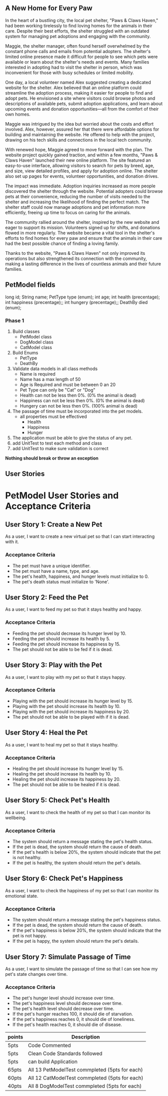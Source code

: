 ## A New Home for Every Paw
In the heart of a bustling city, the local pet shelter, "Paws & Claws Haven," had been working tirelessly to find loving homes for the animals in their care. Despite their best efforts, the shelter struggled with an outdated system for managing pet adoptions and engaging with the community.

Maggie, the shelter manager, often found herself overwhelmed by the constant phone calls and emails from potential adopters. The shelter's limited online presence made it difficult for people to see which pets were available or learn about the shelter's needs and events. Many families interested in adopting had to visit the shelter in person, which was inconvenient for those with busy schedules or limited mobility.

One day, a local volunteer named Alex suggested creating a dedicated website for the shelter. Alex believed that an online platform could streamline the adoption process, making it easier for people to find and adopt pets. He envisioned a site where visitors could browse photos and descriptions of available pets, submit adoption applications, and learn about upcoming events and donation opportunities—all from the comfort of their own homes.

Maggie was intrigued by the idea but worried about the costs and effort involved. Alex, however, assured her that there were affordable options for building and maintaining the website. He offered to help with the project, drawing on his tech skills and connections in the local tech community.

With renewed hope, Maggie agreed to move forward with the plan. The website project quickly gained traction, and within a few months, "Paws & Claws Haven" launched their new online platform. The site featured an easy-to-use interface, allowing visitors to search for pets by breed, age, and size, view detailed profiles, and apply for adoption online. The shelter also set up pages for events, volunteer opportunities, and donation drives.

The impact was immediate. Adoption inquiries increased as more people discovered the shelter through the website. Potential adopters could browse pets at their convenience, reducing the number of visits needed to the shelter and increasing the likelihood of finding the perfect match. The shelter staff could now manage adoptions and pet information more efficiently, freeing up time to focus on caring for the animals.

The community rallied around the shelter, inspired by the new website and eager to support its mission. Volunteers signed up for shifts, and donations flowed in more regularly. The website became a vital tool in the shelter's efforts to find homes for every paw and ensure that the animals in their care had the best possible chance of finding a loving family.

Thanks to the website, "Paws & Claws Haven" not only improved its operations but also strengthened its connection with the community, making a lasting difference in the lives of countless animals and their future families.

 
## PetModel fields
long id;
String name;
PetType type (enum);
int age;
int health (precentage);
int happiness (precentage);;
int hungery (precentage);;
DeathBy died (enum);

### Phase 1
1. Build classes
   - PetModel class
   - DogModel class
   - CatModel class
2. Build Enums
   - PetType
   - DeathBy
3. Validate data models in all class methods
   - Name is required
   - Name has a max length of 50
   - Age is Required and must be between 0 an 20
   - Pet Type can only be "Cat" or "Dog"
   - Health can not be less then 0%. (0% the animal is dead)
   - Happiness can not be less then 0%. (0% the animal is dead)
   - Hungery can not be less then 0%. (100% animal is dead)
4. The passage of time must be incorporated into the pet models.
    - all properties must be effectived
      - Health
      - Happiness
      - Hunger
5. The application must be able to give the status of any pet.
6. add UnitTest to test each method and class
7. add UnitTest to make sure validation is correct

**Nothing should break or throw an exception**

## User Stories
# PetModel User Stories and Acceptance Criteria

## User Story 1: Create a New Pet

As a user, I want to create a new virtual pet so that I can start interacting with it.

### Acceptance Criteria
- The pet must have a unique identifier.
- The pet must have a name, type, and age.
- The pet's health, happiness, and hunger levels must initialize to 0.
- The pet's death status must initialize to 'None'.

## User Story 2: Feed the Pet

As a user, I want to feed my pet so that it stays healthy and happy.

### Acceptance Criteria
- Feeding the pet should decrease its hunger level by 10.
- Feeding the pet should increase its health by 5.
- Feeding the pet should increase its happiness by 15.
- The pet should not be able to be fed if it is dead.

## User Story 3: Play with the Pet

As a user, I want to play with my pet so that it stays happy.

### Acceptance Criteria
- Playing with the pet should increase its hunger level by 15.
- Playing with the pet should increase its health by 10.
- Playing with the pet should increase its happiness by 20.
- The pet should not be able to be played with if it is dead.

## User Story 4: Heal the Pet

As a user, I want to heal my pet so that it stays healthy.

### Acceptance Criteria
- Healing the pet should increase its hunger level by 15.
- Healing the pet should increase its health by 10.
- Healing the pet should increase its happiness by 20.
- The pet should not be able to be healed if it is dead.

## User Story 5: Check Pet's Health

As a user, I want to check the health of my pet so that I can monitor its wellbeing.

### Acceptance Criteria
- The system should return a message stating the pet's health status.
- If the pet is dead, the system should return the cause of death.
- If the pet's health is below 20%, the system should indicate that the pet is not healthy.
- If the pet is healthy, the system should return the pet's details.

## User Story 6: Check Pet's Happiness

As a user, I want to check the happiness of my pet so that I can monitor its emotional state.

### Acceptance Criteria
- The system should return a message stating the pet's happiness status.
- If the pet is dead, the system should return the cause of death.
- If the pet's happiness is below 20%, the system should indicate that the pet is not happy.
- If the pet is happy, the system should return the pet's details.

## User Story 7: Simulate Passage of Time

As a user, I want to simulate the passage of time so that I can see how my pet's state changes over time.

### Acceptance Criteria
- The pet's hunger level should increase over time.
- The pet's happiness level should decrease over time.
- The pet's health level should decrease over time.
- If the pet's hunger reaches 100, it should die of starvation.
- If the pet's happiness reaches 0, it should die of loneliness.
- If the pet's health reaches 0, it should die of disease.


|points|Description|
|-----|--------|
|5pts|Code Commented|
|5pts|Clean Code Standards followed|
|5pts|can build Application|
|65pts|All 13 PetModelTest commpleted (5pts for each)|
|60pts|All 12 CatModelTest commpleted (5pts for each)|
|40pts|All 8 DogModelTest commpleted (5pts for each)|

